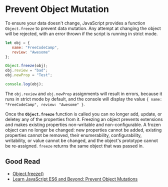 # Prevent Object Mutation

To ensure your data doesn't change, JavaScript provides a function `Object.freeze` to prevent data mutation. Any attempt at changing the object will be rejected, with an error thrown if the script is running in strict mode.

```javascript
let obj = {
   name: "FreeCodeCamp",
   review: "Awesome"
};

Object.freeze(obj);
obj.review = "bad";
obj.newProp = "Test";

console.log(obj);
```

The `obj.review` and `obj.newProp` assignments will result in errors, because it runs in strict mode by default, and the console will display the value `{ name: "FreeCodeCamp", review: "Awesome" }`.

Once the **`Object.freeze`** function is called you can no longer add, update, or deletey any of the properties from it. Freezing an object prevents extensions and makes existing properties non-writable and non-configurable. A frozen object can no longer be changed: new properties cannot be added, existing properties cannot be removed, their enumerability, configurability, writability, or value cannot be changed, and the object's prototype cannot be re-assigned. `freeze` returns the same object that was passed in.

## Good Read
* [Object.freeze()](https://developer.mozilla.org/en-US/docs/Web/JavaScript/Reference/Global_Objects/Object/freeze)
* [Learn JavaScript ES6 and Beyond: Prevent Object Mutations](https://devdojo.com/cvines528/learn-javascript-es6-and-beyond-prevent-object-mutations)